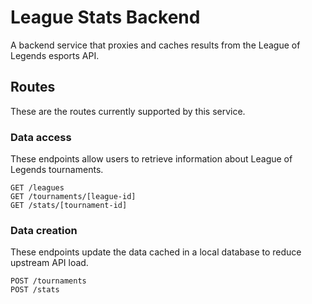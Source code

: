 # League Stats Backend
A backend service that proxies and caches results from the League of Legends esports API.

## Routes
These are the routes currently supported by this service.

### Data access
These endpoints allow users to retrieve information about League of Legends tournaments.

    GET /leagues
    GET /tournaments/[league-id]
    GET /stats/[tournament-id]

### Data creation
These endpoints update the data cached in a local database to reduce upstream API load.

    POST /tournaments
    POST /stats
